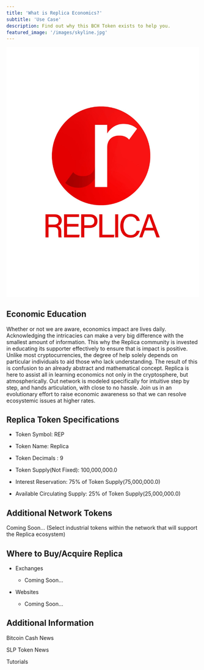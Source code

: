 ```yaml
---
title: 'What is Replica Economics?'
subtitle: 'Use Case'
description: Find out why this BCH Token exists to help you.
featured_image: '/images/skyline.jpg'
---
```


![](/images/replica_logo_2.jpeg)

## Economic Education

Whether or not we are aware, economics impact are lives daily. Acknowledging the intricacies can make a very big 		difference with the smallest amount of information. This why the Replica community is invested in educating its supporter effectively to ensure that is impact is positive. Unlike most cryptocurrencies, the degree of help solely depends on particular individuals to aid those who lack understanding. The result of this is confusion to an already abstract and mathematical concept. Replica is here to assist all in learning economics not only in the cryptosphere, but atmospherically. Out network is modeled specifically for intuitive step by step, and hands articulation, with close to no hassle. Join us in an evolutionary effort to raise economic awareness so that we can resolve ecosystemic issues at higher rates.


## Replica Token Specifications

* Token Symbol: REP

* Token Name: Replica

* Token Decimals : 9

* Token Supply(Not Fixed): 100,000,000.0

* Interest Reservation: 75% of Token Supply(75,000,000.0)

* Available Circulating Supply: 25% of Token Supply(25,000,000.0)


## Additional Network Tokens

Coming Soon...
(Select industrial tokens within the network that will support the Replica ecosystem)


## Where to Buy/Acquire Replica

* Exchanges

  * Coming Soon...

* Websites

  * Coming Soon...
  
  
## Additional Information

Bitcoin Cash News

SLP Token News

Tutorials
